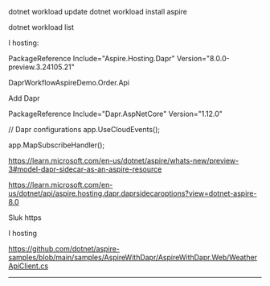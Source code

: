

dotnet workload update
dotnet workload install aspire

dotnet workload list



I hosting:

PackageReference Include="Aspire.Hosting.Dapr" Version="8.0.0-preview.3.24105.21"



DaprWorkflowAspireDemo.Order.Api



Add Dapr

PackageReference Include="Dapr.AspNetCore" Version="1.12.0"

// Dapr configurations
app.UseCloudEvents();

app.MapSubscribeHandler();



https://learn.microsoft.com/en-us/dotnet/aspire/whats-new/preview-3#model-dapr-sidecar-as-an-aspire-resource

https://learn.microsoft.com/en-us/dotnet/api/aspire.hosting.dapr.daprsidecaroptions?view=dotnet-aspire-8.0

Sluk https

I hosting

https://github.com/dotnet/aspire-samples/blob/main/samples/AspireWithDapr/AspireWithDapr.Web/WeatherApiClient.cs

________________________________

